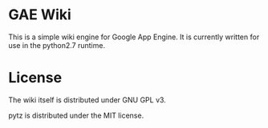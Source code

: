 GAE Wiki
========

This is a simple wiki engine for Google App Engine. It is currently written for use in the python2.7 runtime.

License
=======

The wiki itself is distributed under GNU GPL v3.

pytz is distributed under the MIT license.
